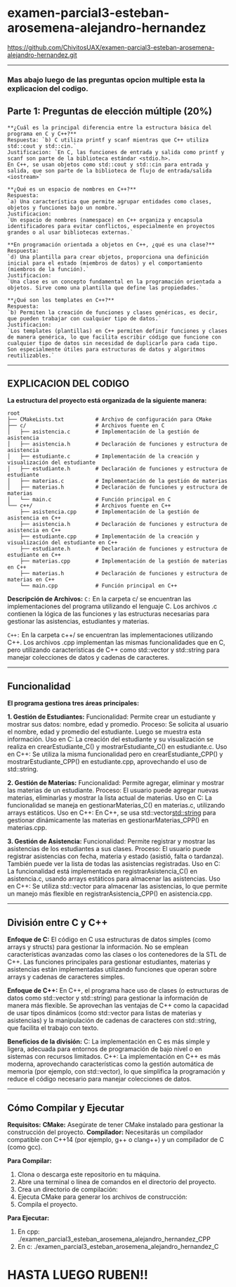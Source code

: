 # examen-parcial3-esteban-arosemena-alejandro-hernandez

https://github.com/ChivitosUAX/examen-parcial3-esteban-arosemena-alejandro-hernandez.git

***

### Mas abajo luego de las preguntas opcion multiple esta la explicacion del codigo.
## **Parte 1: Preguntas de elección múltiple (20%)**

```
**¿Cuál es la principal diferencia entre la estructura básica del programa en C y C++?**
Respuesta: `b) C utiliza printf y scanf mientras que C++ utiliza std::cout y std::cin.`
Justificacion: `En C, las funciones de entrada y salida como printf y scanf son parte de la biblioteca estándar <stdio.h>.
En C++, se usan objetos como std::cout y std::cin para entrada y salida, que son parte de la biblioteca de flujo de entrada/salida <iostream>`

**¿Qué es un espacio de nombres en C++?**
Respuesta: 
`a) Una característica que permite agrupar entidades como clases, objetos y funciones bajo un nombre.`
Justificacion: 
`Un espacio de nombres (namespace) en C++ organiza y encapsula identificadores para evitar conflictos, especialmente en proyectos grandes o al usar bibliotecas externas.`

**En programación orientada a objetos en C++, ¿qué es una clase?**
Respuesta: 
`d) Una plantilla para crear objetos, proporciona una definición inicial para el estado (miembros de datos) y el comportamiento (miembros de la función).`
Justificacion: 
`Una clase es un concepto fundamental en la programación orientada a objetos. Sirve como una plantilla que define las propiedades.`

**¿Qué son los templates en C++?**
Respuesta: 
`b) Permiten la creación de funciones y clases genéricas, es decir, que pueden trabajar con cualquier tipo de datos.` 
Justificacion: 
`Los templates (plantillas) en C++ permiten definir funciones y clases de manera genérica, lo que facilita escribir código que funcione con cualquier tipo de datos sin necesidad de duplicarlo para cada tipo. Son especialmente útiles para estructuras de datos y algoritmos reutilizables.`
```

***

## EXPLICACION DEL CODIGO
**La estructura del proyecto está organizada de la siguiente manera:**

```
root
├── CMakeLists.txt          # Archivo de configuración para CMake
├── c/                      # Archivos fuente en C
│   ├── asistencia.c        # Implementación de la gestión de asistencia
│   ├── asistencia.h        # Declaración de funciones y estructura de asistencia
│   ├── estudiante.c        # Implementación de la creación y visualización del estudiante
│   ├── estudiante.h        # Declaración de funciones y estructura de estudiante
│   ├── materias.c          # Implementación de la gestión de materias
│   ├── materias.h          # Declaración de funciones y estructura de materias
│   └── main.c              # Función principal en C
└── c++/                    # Archivos fuente en C++
    ├── asistencia.cpp      # Implementación de la gestión de asistencia en C++
    ├── asistencia.h        # Declaración de funciones y estructura de asistencia en C++
    ├── estudiante.cpp      # Implementación de la creación y visualización del estudiante en C++
    ├── estudiante.h        # Declaración de funciones y estructura de estudiante en C++
    ├── materias.cpp        # Implementación de la gestión de materias en C++
    ├── materias.h          # Declaración de funciones y estructura de materias en C++
    └── main.cpp            # Función principal en C++
```

**Descripción de Archivos:**
`C:` En la carpeta c/ se encuentran las implementaciones del programa utilizando el lenguaje C. Los archivos .c contienen la lógica de las funciones y las estructuras necesarias para gestionar las asistencias, estudiantes y materias.

`C++:` En la carpeta c++/ se encuentran las implementaciones utilizando C++. Los archivos .cpp implementan las mismas funcionalidades que en C, pero utilizando características de C++ como std::vector y std::string para manejar colecciones de datos y cadenas de caracteres.

***

## Funcionalidad
**El programa gestiona tres áreas principales:**

**1. Gestión de Estudiantes:**
Funcionalidad: Permite crear un estudiante y mostrar sus datos: nombre, edad y promedio.
Proceso:
Se solicita al usuario el nombre, edad y promedio del estudiante.
Luego se muestra esta información.
Uso en C: La creación del estudiante y su visualización se realiza en crearEstudiante_C() y mostrarEstudiante_C() en estudiante.c.
Uso en C++: Se utiliza la misma funcionalidad pero en crearEstudiante_CPP() y mostrarEstudiante_CPP() en estudiante.cpp, aprovechando el uso de std::string.


**2. Gestión de Materias:**
Funcionalidad: Permite agregar, eliminar y mostrar las materias de un estudiante.
Proceso:
El usuario puede agregar nuevas materias, eliminarlas y mostrar la lista actual de materias.
Uso en C: La funcionalidad se maneja en gestionarMaterias_C() en materias.c, utilizando arrays estáticos.
Uso en C++: En C++, se usa std::vector<std::string> para gestionar dinámicamente las materias en gestionarMaterias_CPP() en materias.cpp.


**3. Gestión de Asistencia:**
Funcionalidad: Permite registrar y mostrar las asistencias de los estudiantes a sus clases.
Proceso:
El usuario puede registrar asistencias con fecha, materia y estado (asistió, falta o tardanza).
También puede ver la lista de todas las asistencias registradas.
Uso en C: La funcionalidad está implementada en registrarAsistencia_C() en asistencia.c, usando arrays estáticos para almacenar las asistencias.
Uso en C++: Se utiliza std::vector<Asistencia> para almacenar las asistencias, lo que permite un manejo más flexible en registrarAsistencia_CPP() en asistencia.cpp.

***

## División entre C y C++

**Enfoque de C:**
El código en C usa estructuras de datos simples (como arrays y structs) para gestionar la información. No se emplean características avanzadas como las clases o los contenedores de la STL de C++.
Las funciones principales para gestionar estudiantes, materias y asistencias están implementadas utilizando funciones que operan sobre arrays y cadenas de caracteres simples.

**Enfoque de C++:**
En C++, el programa hace uso de clases (o estructuras de datos como std::vector y std::string) para gestionar la información de manera más flexible.
Se aprovechan las ventajas de C++ como la capacidad de usar tipos dinámicos (como std::vector para listas de materias y asistencias) y la manipulación de cadenas de caracteres con std::string, que facilita el trabajo con texto.

**Beneficios de la división:**
C: La implementación en C es más simple y ligera, adecuada para entornos de programación de bajo nivel o en sistemas con recursos limitados.
C++: La implementación en C++ es más moderna, aprovechando características como la gestión automática de memoria (por ejemplo, con std::vector), lo que simplifica la programación y reduce el código necesario para manejar colecciones de datos.

***

## Cómo Compilar y Ejecutar

**Requisitos:**
**CMake:** Asegúrate de tener CMake instalado para gestionar la construcción del proyecto.
**Compilador:** Necesitarás un compilador compatible con C++14 (por ejemplo, g++ o clang++) y un compilador de C (como gcc).

**Para Compilar:**
1. Clona o descarga este repositorio en tu máquina.
2. Abre una terminal o línea de comandos en el directorio del proyecto.
3. Crea un directorio de compilación:
4. Ejecuta CMake para generar los archivos de construcción:
5. Compila el proyecto.

**Para Ejecutar:**
1. En cpp: ./examen_parcial3_esteban_arosemena_alejandro_hernandez_CPP
2. En c: ./examen_parcial3_esteban_arosemena_alejandro_hernandez_C

# HASTA LUEGO RUBEN!!
